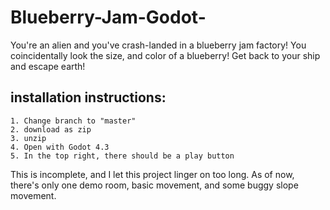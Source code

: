 # Blueberry-Jam-Godot-
You're an alien and you've crash-landed in a blueberry jam factory! You coincidentally look the size, and color of a blueberry!  Get back to your ship and escape earth!

## installation instructions:
```
1. Change branch to "master"
2. download as zip
3. unzip
4. Open with Godot 4.3
5. In the top right, there should be a play button
```

This is incomplete, and I let this project linger on too long.
As of now, there's only one demo room, basic movement, and some buggy slope movement.
